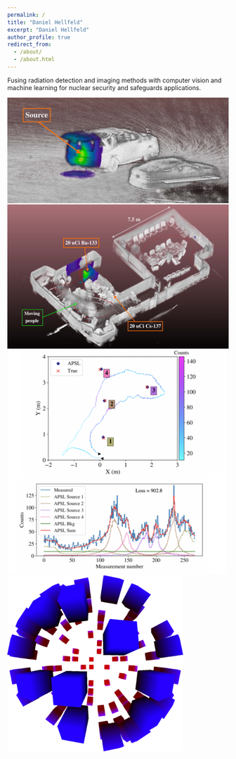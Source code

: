 ```yaml
---
permalink: /
title: "Daniel Hellfeld"
excerpt: "Daniel Hellfeld"
author_profile: true
redirect_from:
  - /about/
  - /about.html
---
```


Fusing radiation detection and imaging methods with computer vision and machine learning for nuclear security and safeguards applications.

<img src="../images/outdoor_colorized_ptcld.png" alt="colorized_point_cloud_1" width="600"/>

<img src="../images/indoor_colorized_ptcld.png" alt="colorized_point_cloud_1" width="600"/>

<img src="../images/apsl.png" alt="additive_point_source_localization" width="500"/>

<img src="../images/ogl.png" alt="opengl_simulation" width="400"/>
